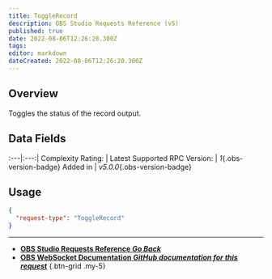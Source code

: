 ```yaml
---
title: ToggleRecord
description: OBS Studio Requests Reference (v5)
published: true
date: 2022-08-06T12:26:20.300Z
tags: 
editor: markdown
dateCreated: 2022-08-06T12:26:20.300Z
---
```


## Overview
Toggles the status of the record output.

## Data Fields
:---|:---:|
Complexity Rating: | <span class="stars stars--1"></span>
Latest Supported RPC Version: | *1*{.obs-version-badge}
Added in | *v5.0.0*{.obs-version-badge}

## Usage
```json
{
  "request-type": "ToggleRecord"
}
```

---

- [<i class="mdi mdi-chevron-left"></i>**OBS Studio Requests Reference *Go Back***](/en/Broadcasters/OBS/Requests)
- [<i class="mdi mdi-github"></i> **OBS WebSocket Documentation *GitHub documentation for this request***](https://github.com/obsproject/obs-websocket/blob/master/docs/generated/protocol.md#togglerecord)
{.btn-grid .my-5}